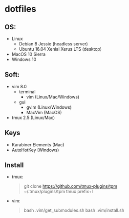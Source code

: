 # dotfiles

## OS:
  * Linux
    * Debian 8 Jessie (headless server)
    * Ubuntu 16.04 Xenial Xerus LTS (desktop)
  * MacOS 10 Sierra
  * Windows 10

## Soft:
  * vim 8.0
    * terminal
      * vim    (Linux/Mac/Windows)
    * gui
      * gvim   (Linux/Windows)
      * MacVim (MacOS)
  * tmux 2.5   (Linux/Mac)

## Keys
  * Karabiner Elements (Mac)
  * AutoHotKey (Windows)

## Install
  * tmux:
    > git clone https://github.com/tmux-plugins/tpm ~/.tmux/plugins/tpm
    > tmux
    > prefix+I
  * vim:
    > bash .vim/get_submodules.sh
    > bash .vim/install.sh
  
